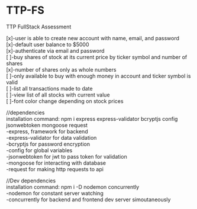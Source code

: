 # TTP-FS

TTP FullStack Assessment

[x]-user is able to create new account with name, email, and password<br />
[x]-default user balance to \$5000<br />
[x]-authenticate via email and password<br />
[ ]-buy shares of stock at its current price by ticker symbol and number of shares<br />
[x]-number of shares only as whole numbers<br />
[ ]-only available to buy with enough money in account and ticker symbol is valid<br />
[ ]-list all transactions made to date<br />
[ ]-view list of all stocks with current value<br />
[ ]-font color change depending on stock prices<br />

//dependencies<br />
installation command: npm i express express-validator bcryptjs config jsonwebtoken mongoose request<br />
-express, framework for backend<br />
-express-validator for data validation<br />
-bcryptjs for password encryption<br />
-config for global variables<br />
-jsonwebtoken for jwt to pass token for validation<br />
-mongoose for interacting with database<br />
-request for making http requests to api<br />

//Dev dependencies<br />
installation command: npm i -D nodemon concurrently<br />
-nodemon for constant server watching<br />
-concurrently for backend and frontend dev server simoutaneously<br />
